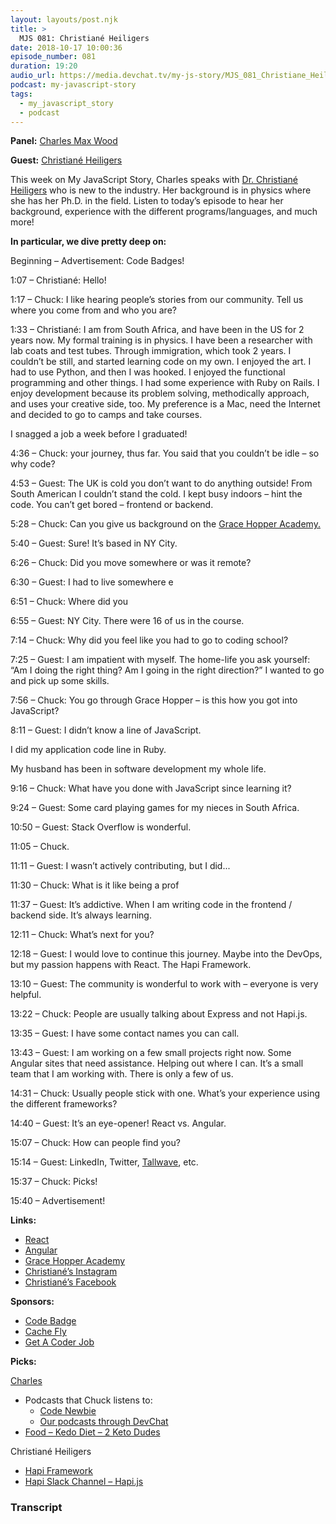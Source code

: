 ```yaml
---
layout: layouts/post.njk
title: >
  MJS 081: Christiané Heiligers
date: 2018-10-17 10:00:36
episode_number: 081
duration: 19:20
audio_url: https://media.devchat.tv/my-js-story/MJS_081_Christiane_Heiligers.mp3
podcast: my-javascript-story
tags:
  - my_javascript_story
  - podcast
---
```


**Panel:** [Charles Max Wood](https://twitter.com/cmaxw?lang=en)

**Guest:** [Christiané Heiligers](https://www.researchgate.net/profile/Christiane_Heiligers2)

This week on My JavaScript Story, Charles speaks with [Dr. Christiané Heiligers](https://www.researchgate.net/profile/Christiane_Heiligers2) who is new to the industry. Her background is in physics where she has her Ph.D. in the field. Listen to today’s episode to hear her background, experience with the different programs/languages, and much more!

**In particular, we dive pretty deep on:**

Beginning – Advertisement: Code Badges!

1:07 – Christiané: Hello!

1:17 – Chuck: I like hearing people’s stories from our community. Tell us where you come from and who you are?

1:33 – Christiané: I am from South Africa, and have been in the US for 2 years now. My formal training is in physics. I have been a researcher with lab coats and test tubes. Through immigration, which took 2 years. I couldn’t be still, and started learning code on my own. I enjoyed the art. I had to use Python, and then I was hooked. I enjoyed the functional programming and other things. I had some experience with Ruby on Rails. I enjoy development because its problem solving, methodically approach, and uses your creative side, too. My preference is a Mac, need the Internet and decided to go to camps and take courses.

I snagged a job a week before I graduated!

4:36 – Chuck: your journey, thus far. You said that you couldn’t be idle – so why code?

4:53 – Guest: The UK is cold you don’t want to do anything outside! From South American I couldn’t stand the cold. I kept busy indoors – hint the code. You can’t get bored – frontend or backend.

5:28 – Chuck: Can you give us background on the [Grace Hopper Academy.](https://www.gracehopper.com)

5:40 – Guest: Sure! It’s based in NY City.

6:26 – Chuck: Did you move somewhere or was it remote?

6:30 – Guest: I had to live somewhere e

6:51 – Chuck: Where did you

6:55 – Guest: NY City. There were 16 of us in the course.

7:14 – Chuck: Why did you feel like you had to go to coding school?

7:25 – Guest: I am impatient with myself. The home-life you ask yourself: “Am I doing the right thing? Am I going in the right direction?” I wanted to go and pick up some skills.

7:56 – Chuck: You go through Grace Hopper – is this how you got into JavaScript?

8:11 – Guest: I didn’t know a line of JavaScript.

I did my application code line in Ruby.

My husband has been in software development my whole life.

9:16 – Chuck: What have you done with JavaScript since learning it?

9:24 – Guest: Some card playing games for my nieces in South Africa.

10:50 – Guest: Stack Overflow is wonderful.

11:05 – Chuck.

11:11 – Guest: I wasn’t actively contributing, but I did...

11:30 – Chuck: What is it like being a prof

11:37 – Guest: It’s addictive. When I am writing code in the frontend / backend side. It’s always learning.

12:11 – Chuck: What’s next for you?

12:18 – Guest: I would love to continue this journey. Maybe into the DevOps, but my passion happens with React. The Hapi Framework.

13:10 – Guest: The community is wonderful to work with – everyone is very helpful.

13:22 – Chuck: People are usually talking about Express and not Hapi.js.

13:35 – Guest: I have some contact names you can call.

13:43 – Guest: I am working on a few small projects right now. Some Angular sites that need assistance. Helping out where I can. It’s a small team that I am working with. There is only a few of us.

14:31 – Chuck: Usually people stick with one. What’s your experience using the different frameworks?

14:40 – Guest: It’s an eye-opener! React vs. Angular.

15:07 – Chuck: How can people find you?

15:14 – Guest: LinkedIn, Twitter, [Tallwave](https://tallwave.com/about), etc.

15:37 – Chuck: Picks!

15:40 – Advertisement!

**Links:**

- [React](https://reactjs.org)
- [Angular](https://angular.io)
- [Grace Hopper Academy](https://www.gracehopper.com)
- [Christiané’s Instagram](https://www.instagram.com/christianeheiligers/)
- [Christiané’s Facebook](https://www.facebook.com/christiane.heiligers)

**Sponsors:**

- [Code Badge](http://codebadge.org/)
- [Cache Fly](https://www.cachefly.com)
- [Get A Coder Job](https://devchat.tv/get-a-coder-job/)

**Picks:**

[Charles](https://twitter.com/cmaxw?lang=en)

- Podcasts that Chuck listens to:
  - [Code Newbie](https://www.codenewbie.org)
  - [Our podcasts through DevChat](https://devchat.tv)
- [Food – Kedo Diet – 2 Keto Dudes](http://2ketodudes.com)

Christiané Heiligers

- [Hapi Framework](https://hapijs.com)
- [Hapi Slack Channel – Hapi.js](https://github.com/hapijs/hapi)

### Transcript
